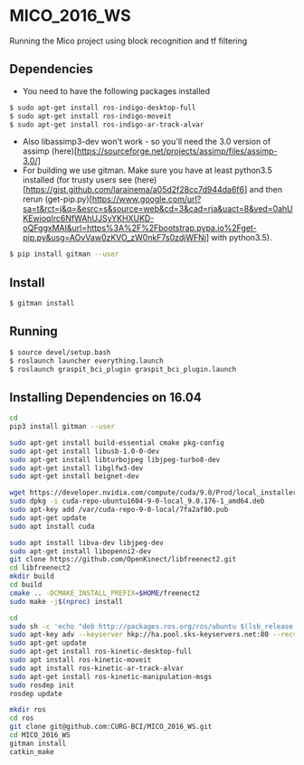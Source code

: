 # MICO_2016_WS
Running the Mico project using block recognition and tf filtering

## Dependencies
- You need to have the following packages installed
```bash
$ sudo apt-get install ros-indigo-desktop-full
$ sudo apt-get install ros-indigo-moveit
$ sudo apt-get install ros-indigo-ar-track-alvar
```
- Also libassimp3-dev won't work - so you'll need the 3.0 version of assimp (here)[https://sourceforge.net/projects/assimp/files/assimp-3.0/]
- For building we use gitman. Make sure you have at least python3.5 installed (for trusty users see (here)[https://gist.github.com/larainema/a05d2f28cc7d944da6f6] and then rerun (get-pip.py)[https://www.google.com/url?sa=t&rct=j&q=&esrc=s&source=web&cd=3&cad=rja&uact=8&ved=0ahUKEwioqIrc6NfWAhUJSyYKHXUKD-oQFggxMAI&url=https%3A%2F%2Fbootstrap.pypa.io%2Fget-pip.py&usg=AOvVaw0zKVO_zW0nkF7s0zdjWFNj] with python3.5).
```bash
$ pip install gitman --user
```

## Install
```bash
$ gitman install
```

## Running
```bash
$ source devel/setup.bash
$ roslaunch launcher everything.launch
$ roslaunch graspit_bci_plugin graspit_bci_plugin.launch
```

## Installing Dependencies on 16.04
```bash
cd
pip3 install gitman --user

sudo apt-get install build-essential cmake pkg-config
sudo apt-get install libusb-1.0-0-dev
sudo apt-get install libturbojpeg libjpeg-turbo8-dev
sudo apt-get install libglfw3-dev
sudo apt-get install beignet-dev

wget https://developer.nvidia.com/compute/cuda/9.0/Prod/local_installers/cuda-repo-ubuntu1604-9-0-local_9.0.176-1_amd64-deb
sudo dpkg -i cuda-repo-ubuntu1604-9-0-local_9.0.176-1_amd64.deb
sudo apt-key add /var/cuda-repo-9-0-local/7fa2af80.pub
sudo apt-get update
sudo apt install cuda

sudo apt install libva-dev libjpeg-dev
sudo apt-get install libopenni2-dev
git clone https://github.com/OpenKinect/libfreenect2.git
cd libfreenect2
mkdir build
cd build
cmake .. -DCMAKE_INSTALL_PREFIX=$HOME/freenect2
sudo make -j$(nproc) install

cd
sudo sh -c 'echo "deb http://packages.ros.org/ros/ubuntu $(lsb_release -sc) main" > /etc/apt/sources.list.d/ros-latest.list'
sudo apt-key adv --keyserver hkp://ha.pool.sks-keyservers.net:80 --recv-key 421C365BD9FF1F717815A3895523BAEEB01FA116
sudo apt-get update
sudo apt-get install ros-kinetic-desktop-full
sudo apt install ros-kinetic-moveit
sudo apt install ros-kinetic-ar-track-alvar
sudo apt-get install ros-kinetic-manipulation-msgs
sudo rosdep init
rosdep update

mkdir ros
cd ros
git clone git@github.com:CURG-BCI/MICO_2016_WS.git
cd MICO_2016_WS
gitman install
catkin_make
```